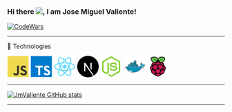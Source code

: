 ### Hi there <img src="https://media.tenor.com/Wx9IEmZZXSoAAAAi/hi.gif" width="30px"/>, I am Jose Miguel Valiente!

[![CodeWars](https://www.codewars.com/users/jmvaliente/badges/large)](https://www.codewars.com/users/fernaper 'My Honor Badge')

---
 🧰 Technologies
 
 <img src="https://github.com/devicons/devicon/blob/master/icons/javascript/javascript-original.svg" alt="javascript logo" width="50px" height="50px"/> <img src="https://github.com/devicons/devicon/blob/master/icons/typescript/typescript-original.svg" alt="typescript logo" width="50px" height="50px"/>  <img src="https://github.com/devicons/devicon/blob/master/icons/react/react-original.svg" alt="react logo" width="50px" height="50px"/> <img src="https://github.com/devicons/devicon/blob/master/icons/nextjs/nextjs-original.svg" alt="nextjs logo" width="50px" height="50px"/> <img src="https://github.com/devicons/devicon/blob/master/icons/nodejs/nodejs-original.svg" alt="node logo" width="50px" height="50px"/> <img src="https://github.com/devicons/devicon/blob/master/icons/docker/docker-original.svg" alt="docker logo" width="50px" height="50px"/> <img src="https://github.com/devicons/devicon/blob/master/icons/raspberrypi/raspberrypi-original.svg" alt="raspberrypi logo" width="50px" height="50px"/>

---

[![JmValiente GitHub stats](https://github-readme-stats.vercel.app/api?username=jmvaliente)](https://github.com/anuraghazra/github-readme-stats)

---


<!--
**jmvaliente/jmvaliente** is a ✨ _special_ ✨ repository because its `README.md` (this file) appears on your GitHub profile.
Here are some ideas to get you started:

- 🔭 I’m currently working on ...
- 🌱 I’m currently learning ...
- 👯 I’m looking to collaborate on ...
- 🤔 I’m looking for help with ...
- 💬 Ask me about ...
- 📫 How to reach me: ...
- 😄 Pronouns: ...
- ⚡ Fun fact: ...
-->

